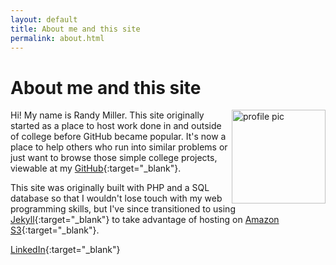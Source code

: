 ```yaml
---
layout: default
title: About me and this site
permalink: about.html
---
```

# About me and this site

<img src="{{ site.github.url }}/assets/images/prof_pic150.jpg" id="profile-picture" width="150" align="right" alt="profile pic">

Hi! My name is Randy Miller. This site originally started as a place to host work done in and outside of college before GitHub became popular.  It's now a place to help others who run into similar problems or just want to browse those simple college projects, viewable at my [GitHub](http://github.com/iliketoprogram14){:target="_blank"}.

This site was originally built with PHP and a SQL database so that I wouldn't lose touch with my web programming skills, but I've since transitioned to using [Jekyll](https://jekyllrb.com){:target="_blank"} to take advantage of hosting on [Amazon S3](https://aws.amazon.com/s3/){:target="_blank"}. 

[LinkedIn](https://www.linkedin.com/in/rmiller14/){:target="_blank"}